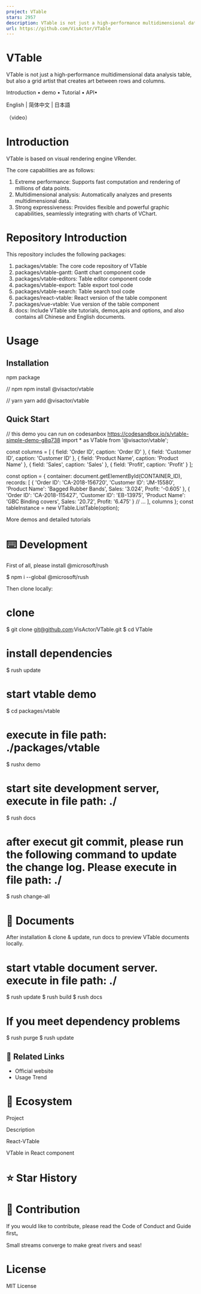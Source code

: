 ```yaml
---
project: VTable
stars: 2957
description: VTable is not just a high-performance multidimensional data analysis table, but also a grid artist that creates art between rows and columns.
url: https://github.com/VisActor/VTable
---
```


VTable
======

VTable is not just a high-performance multidimensional data analysis table, but also a grid artist that creates art between rows and columns.

Introduction • demo • Tutorial • API•

English | 简体中文 | 日本語

（video）

Introduction
============

VTable is based on visual rendering engine VRender.

The core capabilities are as follows:

1.  Extreme performance: Supports fast computation and rendering of millions of data points.
2.  Multidimensional analysis: Automatically analyzes and presents multidimensional data.
3.  Strong expressiveness: Provides flexible and powerful graphic capabilities, seamlessly integrating with charts of VChart.

Repository Introduction
=======================

This repository includes the following packages:

1.  packages/vtable: The core code repository of VTable
2.  packages/vtable-gantt: Gantt chart component code
3.  packages/vtable-editors: Table editor component code
4.  packages/vtable-export: Table export tool code
5.  packages/vtable-search: Table search tool code
6.  packages/react-vtable: React version of the table component
7.  packages/vue-vtable: Vue version of the table component
8.  docs: Include VTable site tutorials, demos,apis and options, and also contains all Chinese and English documents.

Usage
=====

Installation
------------

npm package

// npm
npm install @visactor/vtable

// yarn
yarn add @visactor/vtable

Quick Start
-----------

// this demo you can run on codesanbox https://codesandbox.io/s/vtable-simple-demo-g8q738
import \* as VTable from '@visactor/vtable';

const columns \= \[
  {
    field: 'Order ID',
    caption: 'Order ID'
  },
  {
    field: 'Customer ID',
    caption: 'Customer ID'
  },
  {
    field: 'Product Name',
    caption: 'Product Name'
  },
  {
    field: 'Sales',
    caption: 'Sales'
  },
  {
    field: 'Profit',
    caption: 'Profit'
  }
\];

const option \= {
  container: document.getElementById(CONTAINER\_ID),
  records: \[
    {
      'Order ID': 'CA-2018-156720',
      'Customer ID': 'JM-15580',
      'Product Name': 'Bagged Rubber Bands',
      Sales: '3.024',
      Profit: '-0.605'
    },
    {
      'Order ID': 'CA-2018-115427',
      'Customer ID': 'EB-13975',
      'Product Name': 'GBC Binding covers',
      Sales: '20.72',
      Profit: '6.475'
    }
    // ...
  \],
  columns
};
const tableInstance \= new VTable.ListTable(option);

More demos and detailed tutorials

⌨️ Development
==============

First of all, please install @microsoft/rush

$ npm i --global @microsoft/rush

Then clone locally:

# clone
$ git clone git@github.com:VisActor/VTable.git
$ cd VTable
# install dependencies
$ rush update
# start vtable demo
$ cd packages/vtable
# execute in file path: ./packages/vtable
$ rushx demo
# start site development server, execute in file path: ./
$ rush docs
# after execut git commit, please run the following command to update the change log. Please execute in file path: ./
$ rush change-all

📖 Documents
============

After installation & clone & update, run docs to preview VTable documents locally.

# start vtable document server. execute in file path: ./
$ rush update
$ rush build
$ rush docs

If you meet dependency problems
===============================

$ rush purge
$ rush update

🔗 Related Links
----------------

-   Official website
-   Usage Trend

💫 Ecosystem
============

Project

Description

React-VTable

VTable in React component

⭐️ Star History
===============

🤝 Contribution
===============

If you would like to contribute, please read the Code of Conduct and Guide first。

Small streams converge to make great rivers and seas!

License
=======

MIT License
